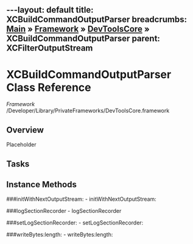 ---layout: default
title: XCBuildCommandOutputParser
breadcrumbs: <a href="/index.html">Main</a> &raquo; <a href="/Frameworks.html">Framework</a> &raquo; <a href="/Frameworks/DevToolsCore.html">DevToolsCore</a> &raquo; XCBuildCommandOutputParser
parent: XCFilterOutputStream 
---
# XCBuildCommandOutputParser Class Reference

*Framework* /Developer/Library/PrivateFrameworks/DevToolsCore.framework

## Overview

Placeholder

## Tasks

## Instance Methods

<a name="-initWithNextOutputStream:"></a>
###initWithNextOutputStream:
    - initWithNextOutputStream:

<a name="-logSectionRecorder"></a>
###logSectionRecorder
    - logSectionRecorder

<a name="-setLogSectionRecorder:"></a>
###setLogSectionRecorder:
    - setLogSectionRecorder:

<a name="-writeBytes:length:"></a>
###writeBytes:length:
    - writeBytes:length:

